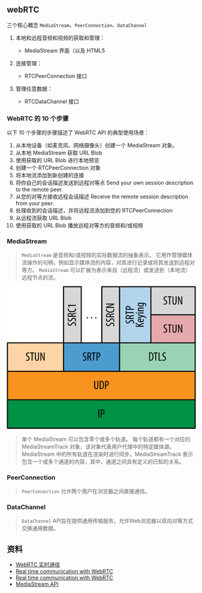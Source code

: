 ## webRTC

三个核心概念 `MediaStream`、`PeerConnection`、`DataChannel`

1. 本地和远程音频和视频的获取和管理：
	
	- MediaStream 界面（以及 HTML5 <audio> 和 <video> 标签的相关用法）

2. 连接管理：
	
	- RTCPeerConnection 接口

3. 管理任意数据：

	- RTCDataChannel 接口


### WebRTC 的 10 个步骤

以下 10 个步骤的步骤描述了 WebRTC API 的典型使用场景：

1. 从本地设备（如麦克风、网络摄像头）创建一个 MediaStream 对象。
1. 从本地 MediaStream 获取 URL Blob
1. 使用获取的 URL Blob 进行本地预览
1. 创建一个 RTCPeerConnection 对象
1. 将本地流添加到新创建的连接
1. 将你自己的会话描述发送到远程对等点 Send your own session description to the remote peer.
1. 从您的对等方接收远程会话描述 Receive the remote session description from your peer.
1. 处理收到的会话描述，并将远程流添加到您的 RTCPeerConnection
1. 从远程流获取 URL Blob
1. 使用获取的 URL Blob 播放远程对等方的音频和/或视频

### MediaStream

> `MediaStream` 是音频和/或视频的实际数据流的抽象表示。 它用作管理媒体流操作的句柄，例如显示媒体流的内容，对其进行记录或将其发送到远程对等方。 `MediaStream` 可以扩展为表示来自（远程流）或发送到（本地流）远程节点的流。

![](assets/1-4.png)


> 单个 MediaStream 可以包含零个或多个轨道。 每个轨道都有一个对应的 MediaStreamTrack 对象，该对象代表用户代理中的特定媒体源。 MediaStream 中的所有轨道在渲染时进行同步。MediaStreamTrack 表示包含一个或多个通道的内容，其中，通道之间具有定义的已知的关系。 

### PeerConnection

> `PeerConnection` 允许两个用户在浏览器之间直接通信。

### DataChannel

> `DataChannel` API旨在提供通用传输服务，允许Web浏览器以双向对等方式交换通用数据。


## 资料
- [WebRTC 实时通信](https://a-wing.github.io/webrtc-book-cn/02_handling-media-in-the-browser.html)
- [Real time communication with WebRTC](https://codelabs.developers.google.com/codelabs/webrtc-web)
- [Real time communication with WebRTC](https://webrtc.github.io/samples/)
- [MediaStream API](https://developer.mozilla.org/zh-CN/docs/Web/API/Media_Streams_API)